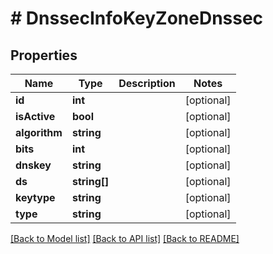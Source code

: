 # # DnssecInfoKeyZoneDnssec

## Properties

Name | Type | Description | Notes
------------ | ------------- | ------------- | -------------
**id** | **int** |  | [optional]
**isActive** | **bool** |  | [optional]
**algorithm** | **string** |  | [optional]
**bits** | **int** |  | [optional]
**dnskey** | **string** |  | [optional]
**ds** | **string[]** |  | [optional]
**keytype** | **string** |  | [optional]
**type** | **string** |  | [optional]

[[Back to Model list]](../../README.md#models) [[Back to API list]](../../README.md#endpoints) [[Back to README]](../../README.md)
